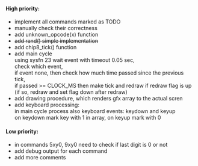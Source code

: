 #### High priority:
- implement all commands marked as TODO
- manually check their correctness
- add unknown_opcode(x) function
- ~~add rand() simple implementation~~
- add chip8_tick() function
- add main cycle\
  using sysfn 23 wait event with timeout 0.05 sec,\
  check which event,\
  if event none, then check how much time passed since the previous tick,\
  if passed >= CLOCK_MS then make tick and redraw if redraw flag is up (if so, redraw and set flag down after redraw)
- add drawing procedure, which renders gfx array to the actual scren
- add keyboard processing:\
  in main cycle process also keyboard events: keydown and keyup\
  on keydown mark key with 1 in array, on keyup mark with 0

#### Low priority:
- in commands 5xy0, 9xy0 need to check if last digit is 0 or not
- add debug output for each command
- add more comments
